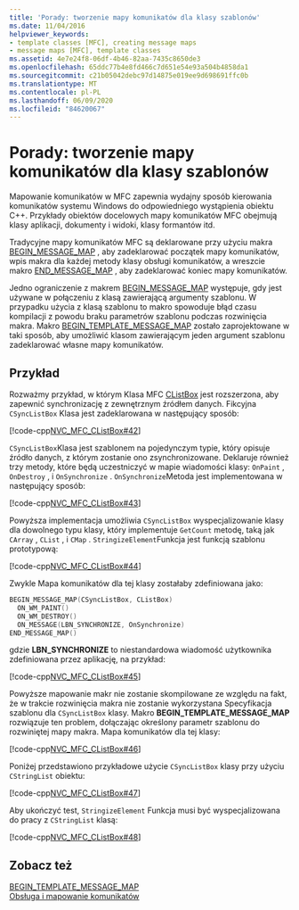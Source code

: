 ```yaml
---
title: 'Porady: tworzenie mapy komunikatów dla klasy szablonów'
ms.date: 11/04/2016
helpviewer_keywords:
- template classes [MFC], creating message maps
- message maps [MFC], template classes
ms.assetid: 4e7e24f8-06df-4b46-82aa-7435c8650de3
ms.openlocfilehash: 65ddc77b4e8fd466c7d651e54e93a504b4858da1
ms.sourcegitcommit: c21b05042debc97d14875e019ee9d698691ffc0b
ms.translationtype: MT
ms.contentlocale: pl-PL
ms.lasthandoff: 06/09/2020
ms.locfileid: "84620067"
---
```

# <a name="how-to-create-a-message-map-for-a-template-class"></a>Porady: tworzenie mapy komunikatów dla klasy szablonów

Mapowanie komunikatów w MFC zapewnia wydajny sposób kierowania komunikatów systemu Windows do odpowiedniego wystąpienia obiektu C++. Przykłady obiektów docelowych mapy komunikatów MFC obejmują klasy aplikacji, dokumenty i widoki, klasy formantów itd.

Tradycyjne mapy komunikatów MFC są deklarowane przy użyciu makra [BEGIN_MESSAGE_MAP](reference/message-map-macros-mfc.md#begin_message_map) , aby zadeklarować początek mapy komunikatów, wpis makra dla każdej metody klasy obsługi komunikatów, a wreszcie makro [END_MESSAGE_MAP](reference/message-map-macros-mfc.md#end_message_map) , aby zadeklarować koniec mapy komunikatów.

Jedno ograniczenie z makrem [BEGIN_MESSAGE_MAP](reference/message-map-macros-mfc.md#begin_message_map) występuje, gdy jest używane w połączeniu z klasą zawierającą argumenty szablonu. W przypadku użycia z klasą szablonu to makro spowoduje błąd czasu kompilacji z powodu braku parametrów szablonu podczas rozwinięcia makra. Makro [BEGIN_TEMPLATE_MESSAGE_MAP](reference/message-map-macros-mfc.md#begin_template_message_map) zostało zaprojektowane w taki sposób, aby umożliwić klasom zawierającym jeden argument szablonu zadeklarować własne mapy komunikatów.

## <a name="example"></a>Przykład

Rozważmy przykład, w którym Klasa MFC [CListBox](reference/clistbox-class.md) jest rozszerzona, aby zapewnić synchronizację z zewnętrznym źródłem danych. Fikcyjna `CSyncListBox` Klasa jest zadeklarowana w następujący sposób:

[!code-cpp[NVC_MFC_CListBox#42](codesnippet/cpp/how-to-create-a-message-map-for-a-template-class_1.h)]

`CSyncListBox`Klasa jest szablonem na pojedynczym typie, który opisuje źródło danych, z którym zostanie ono zsynchronizowane. Deklaruje również trzy metody, które będą uczestniczyć w mapie wiadomości klasy: `OnPaint` , `OnDestroy` , i `OnSynchronize` . `OnSynchronize`Metoda jest implementowana w następujący sposób:

[!code-cpp[NVC_MFC_CListBox#43](codesnippet/cpp/how-to-create-a-message-map-for-a-template-class_2.cpp)]

Powyższa implementacja umożliwia `CSyncListBox` wyspecjalizowanie klasy dla dowolnego typu klasy, który implementuje `GetCount` metodę, taką jak `CArray` , `CList` , i `CMap` . `StringizeElement`Funkcja jest funkcją szablonu prototypową:

[!code-cpp[NVC_MFC_CListBox#44](codesnippet/cpp/how-to-create-a-message-map-for-a-template-class_3.cpp)]

Zwykle Mapa komunikatów dla tej klasy zostałaby zdefiniowana jako:

```cpp
BEGIN_MESSAGE_MAP(CSyncListBox, CListBox)
  ON_WM_PAINT()
  ON_WM_DESTROY()
  ON_MESSAGE(LBN_SYNCHRONIZE, OnSynchronize)
END_MESSAGE_MAP()
```

gdzie **LBN_SYNCHRONIZE** to niestandardowa wiadomość użytkownika zdefiniowana przez aplikację, na przykład:

[!code-cpp[NVC_MFC_CListBox#45](codesnippet/cpp/how-to-create-a-message-map-for-a-template-class_4.cpp)]

Powyższe mapowanie makr nie zostanie skompilowane ze względu na fakt, że w trakcie rozwinięcia makra nie zostanie wykorzystana Specyfikacja szablonu dla `CSyncListBox` klasy. Makro **BEGIN_TEMPLATE_MESSAGE_MAP** rozwiązuje ten problem, dołączając określony parametr szablonu do rozwiniętej mapy makra. Mapa komunikatów dla tej klasy:

[!code-cpp[NVC_MFC_CListBox#46](codesnippet/cpp/how-to-create-a-message-map-for-a-template-class_5.cpp)]

Poniżej przedstawiono przykładowe użycie `CSyncListBox` klasy przy użyciu `CStringList` obiektu:

[!code-cpp[NVC_MFC_CListBox#47](codesnippet/cpp/how-to-create-a-message-map-for-a-template-class_6.cpp)]

Aby ukończyć test, `StringizeElement` Funkcja musi być wyspecjalizowana do pracy z `CStringList` klasą:

[!code-cpp[NVC_MFC_CListBox#48](codesnippet/cpp/how-to-create-a-message-map-for-a-template-class_7.cpp)]

## <a name="see-also"></a>Zobacz też

[BEGIN_TEMPLATE_MESSAGE_MAP](reference/message-map-macros-mfc.md#begin_template_message_map)<br/>
[Obsługa i mapowanie komunikatów](message-handling-and-mapping.md)
